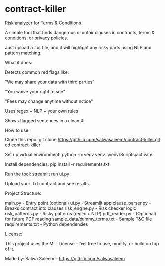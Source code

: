 # contract-killer
Risk analyzer for Terms &amp; Conditions

A simple tool that finds dangerous or unfair clauses in contracts, terms & conditions, or privacy policies.

Just upload a .txt file, and it will highlight any risky parts using NLP and pattern matching.

What it does:

Detects common red flags like:

"We may share your data with third parties"

"You waive your right to sue"

"Fees may change anytime without notice"

Uses regex + NLP + your own rules

Shows flagged sentences in a clean UI

How to use:

Clone this repo:
git clone https://github.com/salwasaleem/contract-killer.git
cd contract-killer

Set up virtual environment:
python -m venv venv
.\venv\Scripts\activate

Install dependencies:
pip install -r requirements.txt

Run the tool:
streamlit run ui.py

Upload your .txt contract and see results.

Project Structure:

main.py - Entry point (optional)
ui.py - Streamlit app
clause_parser.py - Breaks contract into clauses
risk_engine.py - Risk checker logic
risk_patterns.py - Risky patterns (regex + NLP)
pdf_reader.py - (Optional) for future PDF reading
sample_data/dummy_terms.txt - Sample T&C file
requirements.txt - Python dependencies

License:

This project uses the MIT License – feel free to use, modify, or build on top of it.

Made by:
Salwa Saleem – https://github.com/salwasaleem

